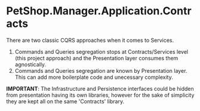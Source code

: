 ﻿# PetShop.Manager.Application.Contracts

There are two classic CQRS approaches when it comes to Services.

1. Commands and Queries segregation stops at Contracts/Services level (this project approach) and the Presentation layer consumes them agnostically.
2. Commands and Queries segregation are known by Presentation layer. This can add more boilerplate code and unecessary complexity.

**IMPORTANT**: The Infrastructure and Persistence interfaces could be hidden from presentation having its own libraries, however for the sake of simplicity they are kept all on the same 'Contracts' library.
